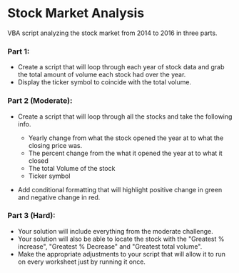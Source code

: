 # Stock Market Analysis

VBA script analyzing the stock market from 2014 to 2016 in three parts.

### Part 1:
* Create a script that will loop through each year of stock data and grab the total amount of volume each stock had over the year.
* Display the ticker symbol to coincide with the total volume.

### Part 2 (Moderate):
* Create a script that will loop through all the stocks and take the following info.

	* Yearly change from what the stock opened the year at to what the closing price was.
	* The percent change from the what it opened the year at to what it closed
	* The total Volume of the stock
	* Ticker symbol
* Add conditional formatting that will highlight positive change in green and negative change in red.

### Part 3 (Hard):
* Your solution will include everything from the moderate challenge.
* Your solution will also be able to locate the stock with the "Greatest % increase", "Greatest % Decrease" and "Greatest total volume".
* Make the appropriate adjustments to your script that will allow it to run on every worksheet just by running it once.